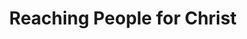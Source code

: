 ---
published: true
layout: watch-archive
categories: watch
series-id: reaching-people-for-christ
title: Reaching People for Christ
---